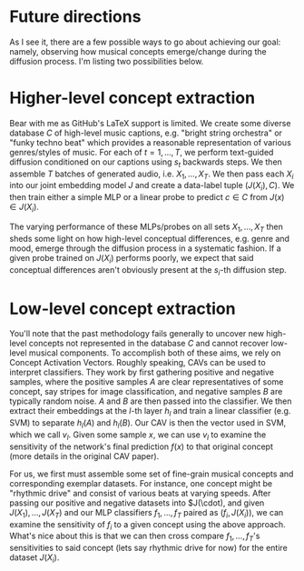 # Future directions
As I see it, there are a few possible ways to go about achieving our goal: namely, observing how musical concepts emerge/change during the diffusion process. I'm listing two possibilities below.

# Higher-level concept extraction
Bear with me as GitHub's LaTeX support is limited. We create some diverse database $C$ of high-level music captions, e.g. "bright string orchestra" or "funky techno beat" which provides 
a reasonable representation of various genres/styles of music. For each of $t = 1, \dots, T$, we perform text-guided diffusion conditioned on our captions using $s_t$ backwards steps.
We then assemble $T$ batches of generated audio, i.e. $X_1, \dots, X_T$. We then pass each $X_i$ into our joint embedding model $J$ and create a data-label tuple $(J(X_i), C)$. We then train
either a simple MLP or a linear probe to predict $c \in C$ from $J(x) \in J(X_i)$.

The varying performance of these MLPs/probes on all sets $X_1, \dots, X_T$ then sheds some light on how high-level conceptual differences, e.g. genre and mood, emerge
through the diffusion process in a systematic fashion. If a given probe trained on $J(X_i)$ performs poorly, we expect that said conceptual differences aren't obviously present at
the $s_i$-th diffusion step.

# Low-level concept extraction
You'll note that the past methodology fails generally to uncover new high-level concepts not represented in the database $C$ and cannot
recover low-level musical components. To accomplish both of these aims, we rely on Concept Activation Vectors. Roughly speaking, CAVs can be used to interpret classifiers. They work by first gathering positive and negative samples, where the positive samples $A$ are clear representatives of some concept, say stripes for image classification, and negative samples $B$ are typically random noise. $A$ and $B$ are then passed into the classifier. We then extract their embeddings at the $l$-th layer $h_l$ and train a linear classifier (e.g. SVM) to separate $h_l(A)$ and $h_l(B)$. Our CAV is then the vector used in SVM, which we call $v_l$. Given some sample $x$, we can use $v_l$ to examine the sensitivity of the network's final prediction $f(x)$ to that original concept (more details in the original CAV paper).

For us, we first must assemble some set of fine-grain musical concepts and corresponding exemplar datasets. For instance, one concept might be "rhythmic drive" and consist of various beats at varying speeds. After passing our positive and negative datasets into $J(\cdot), and given $J(X_1), \dots, J(X_T)$ and our MLP classifiers $f_1, \dots, f_T$ paired as $(f_i, J(X_i))$, we can examine the sensitivity of $f_i$ to a given concept using the above approach. What's nice about this is that we can then cross compare $f_1, \dots, f_T$'s sensitivities to said concept (lets say rhythmic drive for now) for the entire dataset $J(X_i)$.